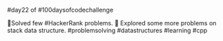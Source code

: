 #day22 of #100daysofcodechallenge

🎯Solved few #HackerRank problems.
🎯 Explored some more problems on stack data structure.
#problemsolving #datastructures #learning #cpp
